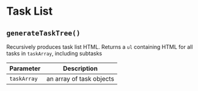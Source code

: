 # Task List

## `generateTaskTree()`

Recursively produces task list HTML. Returns a `ul` containing HTML for all tasks in `taskArray`, including subtasks

| Parameter         | Description                                       |
| ----------------- | ------------------------ |
| `taskArray`       | an array of task objects |